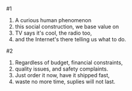 #1

1. A curious human phenomenon
1. this social construction, we base value on
1. TV says it's cool, the radio too,
1. and the Internet's there telling us what to do.

#2

1. Regardless of budget, financial constraints,
1. quality issues, and safety complaints.
1. Just order it now, have it shipped fast,
1. waste no more time, suplies will not last.
